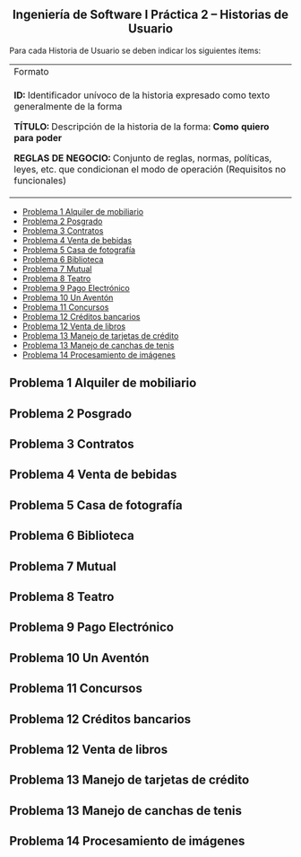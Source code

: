 <h2 align="center">  Ingeniería de Software I
Práctica 2 – Historias de Usuario</h2>

Para cada Historia de Usuario se deben indicar los siguientes ítems:

<table><tr><td> Formato </td> </tr>
<tr><td>

**ID:** Identificador unívoco de la historia expresado como texto generalmente de la forma <verbo> <sustantivo>
 
**TÍTULO:** Descripción de la historia de la forma: **Como** <rol> **quiero** <algo> **para poder** <beneficio>

**REGLAS DE NEGOCIO:** Conjunto de reglas, normas, políticas, leyes, etc. que condicionan el modo de operación (Requisitos no funcionales)

</td></tr></table>

- [Problema 1 Alquiler de mobiliario](#problema-1-alquiler-de-mobiliario)
- [Problema 2 Posgrado](#problema-2-posgrado)
- [Problema 3 Contratos](#problema-3-contratos)
- [Problema 4 Venta de bebidas](#problema-4-venta-de-bebidas)
- [Problema 5 Casa de fotografía](#problema-5-casa-de-fotografía)
- [Problema 6 Biblioteca](#problema-6-biblioteca)
- [Problema 7 Mutual](#problema-7-mutual)
- [Problema 8 Teatro](#problema-8-teatro)
- [Problema 9 Pago Electrónico](#problema-9-pago-electrónico)
- [Problema 10 Un Aventón](#problema-10-un-aventón)
- [Problema 11 Concursos](#problema-11-concursos)
- [Problema 12 Créditos bancarios](#problema-12-créditos-bancarios)
- [Problema 12 Venta de libros](#problema-12-venta-de-libros)
- [Problema 13 Manejo de tarjetas de crédito](#problema-13-manejo-de-tarjetas-de-crédito)
- [Problema 13 Manejo de canchas de tenis](#problema-13-manejo-de-canchas-de-tenis)
- [Problema 14 Procesamiento de imágenes](#problema-14-procesamiento-de-imágenes)




## Problema 1 Alquiler de mobiliario
## Problema 2 Posgrado
## Problema 3 Contratos
## Problema 4 Venta de bebidas
## Problema 5 Casa de fotografía
## Problema 6 Biblioteca
## Problema 7 Mutual
## Problema 8 Teatro
## Problema 9 Pago Electrónico
## Problema 10 Un Aventón
## Problema 11 Concursos
## Problema 12 Créditos bancarios
## Problema 12 Venta de libros
## Problema 13 Manejo de tarjetas de crédito
## Problema 13 Manejo de canchas de tenis
## Problema 14 Procesamiento de imágenes

